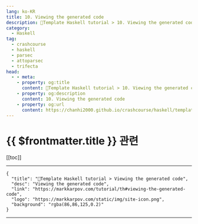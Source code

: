 ```yaml
---
lang: ko-KR
title: 10. Viewing the generated code
description: 🐑Template Haskell tutorial > 10. Viewing the generated code
category:
  - Haskell
tag: 
  - crashcourse
  - haskell
  - parsec
  - attoparsec
  - trifecta
head:
  - - meta:
    - property: og:title
      content: 🐑Template Haskell tutorial > 10. Viewing the generated code
    - property: og:description
      content: 10. Viewing the generated code
    - property: og:url
      content: https://chanhi2000.github.io/crashcourse/haskell/template-haskell/10.html
---
```


# {{ $frontmatter.title }} 관련

[[toc]]

---

```component VPCard
{
  "title": "🐑Template Haskell tutorial > Viewing the generated code",
  "desc": "Viewing the generated code",
  "link": "https://markkarpov.com/tutorial/th#viewing-the-generated-code",
  "logo": "https://markkarpov.com/static/img/site-icon.png",
  "background": "rgba(86,86,125,0.2)"
}
```

---

<TagLinks />